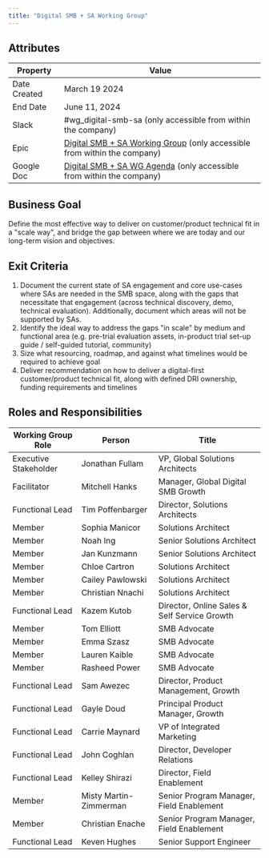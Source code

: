 ```yaml
---
title: "Digital SMB + SA Working Group"
---
```


## Attributes

| Property        | Value          |
|-----------------|----------------|
| Date Created    | March 19 2024   |
| End Date        | June 11, 2024 |
| Slack           | #wg_digital-smb-sa (only accessible from within the company) |
| Epic            | [Digital SMB + SA Working Group](https://gitlab.com/groups/gitlab-com/sales-team/-/epics/104) (only accessible from within the company) |
| Google Doc      | [Digital SMB + SA WG Agenda](https://docs.google.com/document/d/1I0aHGIXxuUWx7awtfflUqQrOAvj-iidypL7FER_-NMk/edit) (only accessible from within the company) |

## Business Goal

Define the most effective way to deliver on customer/product technical fit in a "scale way", and bridge the gap between where we are today and our long-term vision and objectives.

## Exit Criteria

1. Document the current state of SA engagement and core use-cases where SAs are needed in the SMB space, along with the gaps that necessitate that engagement (across technical discovery, demo, technical evaluation). Additionally, document which areas will not be supported by SAs.
2. Identify the ideal way to address the gaps "in scale" by medium and functional area (e.g. pre-trial evaluation assets, in-product trial set-up guide / self-guided tutorial, community)
3. Size what resourcing, roadmap, and against what timelines would be required to achieve goal
4. Deliver recommendation on how to deliver a digital-first customer/product technical fit, along with defined DRI ownership, funding requirements and timelines

## Roles and Responsibilities

| Working Group Role    | Person                | Title                                  |
|-----------------------|-----------------------|----------------------------------------|
| Executive Stakeholder | Jonathan Fullam  | VP, Global Solutions Architects  |
| Facilitator | Mitchell Hanks  | Manager, Global Digital SMB Growth        |
| Functional Lead   | Tim Poffenbarger       | Director, Solutions Architects  |
| Member                | Sophia Manicor       | Solutions Architect |
| Member                | Noah Ing      | Senior Solutions Architect |
| Member                | Jan Kunzmann      | Senior Solutions Architect |
| Member                | Chloe Cartron      | Solutions Architect |
| Member                | Cailey Pawlowski     | Solutions Architect |
| Member                | Christian Nnachi      | Solutions Architect |
| Functional Lead   | Kazem Kutob | Director, Online Sales & Self Service Growth |
| Member                | Tom Elliott  | SMB Advocate |
| Member                | Emma Szasz | SMB Advocate |
| Member                | Lauren Kaible | SMB Advocate |
| Member                | Rasheed Power  | SMB Advocate |
| Functional Lead   | Sam Awezec | Director, Product Management, Growth |
| Functional Lead   | Gayle Doud | Principal Product Manager, Growth |
| Functional Lead   | Carrie Maynard | VP of Integrated Marketing |
| Functional Lead   | John Coghlan | Director, Developer Relations |
| Functional Lead   | Kelley Shirazi | Director, Field Enablement |
| Member | Misty Martin-Zimmerman  | Senior Program Manager, Field Enablement |
| Member | Christian Enache  | Senior Program Manager, Field Enablement |
| Functional Lead   | Keven Hughes | Senior Support Engineer |
